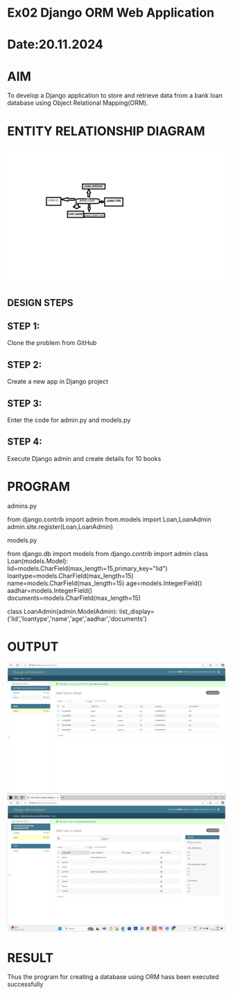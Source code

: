 # Ex02 Django ORM Web Application
# Date:20.11.2024
# AIM
To develop a Django application to store and retrieve data from a bank loan database using Object Relational Mapping(ORM).

# ENTITY RELATIONSHIP DIAGRAM
![alt text](<er diagram.jpg>)
## DESIGN STEPS
## STEP 1:
Clone the problem from GitHub

## STEP 2:
Create a new app in Django project

## STEP 3:
Enter the code for admin.py and models.py

## STEP 4:
Execute Django admin and create details for 10 books

# PROGRAM
admins.py

from django.contrib import admin
from.models import Loan,LoanAdmin
admin.site.register(Loan,LoanAdmin)


models.py

from django.db import models
from django.contrib import admin
class Loan(models.Model):
   lid=models.CharField(max_length=15,primary_key="lid")
   loantype=models.CharField(max_length=15)
   name=models.CharField(max_length=15)
   age=models.IntegerField()
   aadhar=models.IntegerField()
   documents=models.CharField(max_length=15)

class LoanAdmin(admin.ModelAdmin):
    list_display=('lid','loantype','name','age','aadhar','documents')
# OUTPUT
![alt text](<Screenshot 2024-11-20 162048.png>)
![alt text](<Screenshot 2024-11-20 162627.png>)
# RESULT
Thus the program for creating a database using ORM hass been executed successfully
